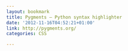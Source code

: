 ```yaml
---
layout: bookmark
title: Pygments — Python syntax highlighter
date: '2012-11-16T04:52:21+01:00'
link: http://pygments.org/
categories: CSS

---
```

